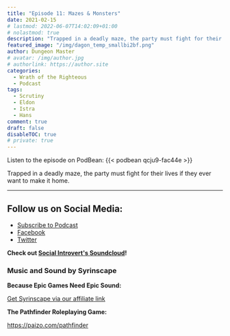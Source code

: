 ```yaml
---
title: "Episode 11: Mazes & Monsters"
date: 2021-02-15
# lastmod: 2022-06-07T14:02:09+01:00
# nolastmod: true
description: "Trapped in a deadly maze, the party must fight for their lives if they ever want to make it home."
featured_image: "/img/dagon_temp_smallbi2bf.png"
author: Dungeon Master
# avatar: /img/author.jpg
# authorlink: https://author.site
categories:
  - Wrath of the Righteous
  - Podcast
tags:
  - Scrutiny
  - Eldon
  - Istra
  - Hans
comment: true
draft: false
disableTOC: true
# private: true
---
```


Listen to the episode on PodBean:
{{< podbean qcju9-fac44e >}}

Trapped in a deadly maze, the party must fight for their lives if they ever want to make it home.

--------------------------
## Follow us on Social Media: 
- [Subscribe to Podcast](https://feed.podbean.com/dragonsnotincluded/feed.xml)
- [Facebook](https://www.facebook.com/Dragons-Not-Included-Podcast-103097024812637)
- [Twitter](https://twitter.com/PodcastDragons)

**Check out [Social Introvert's Soundcloud]!**

### Music and Sound by Syrinscape

**Because Epic Games Need Epic Sound:**

[Get Syrinscape via our affiliate link]

**The Pathfinder Roleplaying Game:**

https://paizo.com/pathfinder

[Social Introvert's Soundcloud]: https://soundcloud.com/user-520878457
[Get Syrinscape via our affiliate link]: https://syrinscape.com/attributions/?id=527&id=17&id=1087
